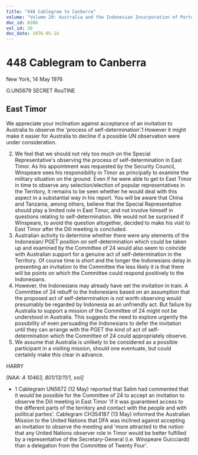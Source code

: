 ```yaml
---
title: "448 Cablegram to Canberra"
volume: "Volume 20: Australia and the Indonesian Incorporation of Portuguese Timor, 1974-1976"
doc_id: 8286
vol_id: 20
doc_date: 1976-05-14
---
```


# 448 Cablegram to Canberra

New York, 14 May 1976

O.UN5679 SECRET RouTINE

## East Timor

We appreciate your inclination against acceptance of an invitation to Australia to observe the 'process of self-determination'.1 However it might make it easier for Australia to decline if a possible UN observation were under consideration.

  2. We feel that we should not rely too much on the Special Representative's observing the process of self-determination in East Timor. As his appointment was requested by the Security Council, Winspeare sees his responsibility in Timor as principally to examine the military situation on the ground. Even if he were able to get to East Timor in time to observe any selection/election of popular representatives in the Territory, it remains to be seen whether he would deal with this aspect in a substantial way in his report. You will be aware that China and Tanzania, among others, believe that the Special Representative should play a limited role in East Timor, and not involve himself in questions relating to self-determination. We would not be surprised if Winspeare, to avoid the question altogether, decided to make his visit to East Timor after the Dili meeting is concluded.
  3. Australian activity to determine whether there were any elements of the Indonesian/ PGET position on self-determination which could be taken up and examined by the Committee of 24 would also seem to coincide with Australian support for a genuine act of self-determination in the Territory. Of course time is short and the longer the Indonesians delay in presenting an invitation to the Committee the less likely it is that there will be points on which the Committee could respond positively to the Indonesians.
  4. However, the Indonesians may already have set the invitation in train. A Committee of 24 rebuff to the Indonesians based on an assumption that the proposed act of self-determination is not worth observing would presumably be regarded by Indonesia as an unfriendly act. But failure by Australia to support a mission of the Committee of 24 might not be understood in Australia. This suggests the need to explore urgently the possibility of even persuading the Indonesians to defer the invitation until they can arrange with the PGET the kind of act of self­-determination which the Committee of 24 could appropriately observe.
  5. We assume that Australia is unlikely to be considered as a possible participant in a visiting mission, should one eventuate, but could certainly make this clear in advance.



HARRY

_[NAA: A 10463, 801/13/11/1, xxii]_

  * 1 Cablegram UN5672 (12 May) reported that Salim had commented that it would be possible for the Committee of 24 to accept an invitation to observe the Dili meeting in East Timor 'if it was guaranteed access to the different parts of the territory and contact with the people and with political parties'. Cablegram CH354187 (13 May) informed the Australian Mission to the United Nations that DFA was inclined against accepting an invitation to observe the meeting and 'more attracted to the notion that any United Nations observer role in Timor would be better fulfilled by a representative of the Secretary-General (i.e. Winspeare Guicciardi) than a delegation from the Committee of Twenty Four'.



